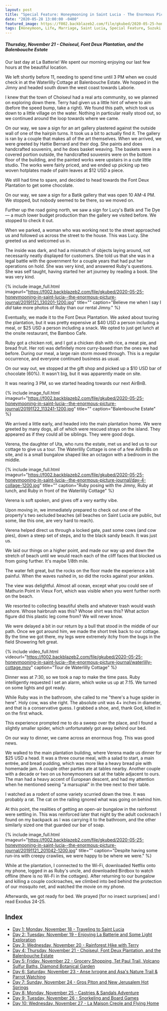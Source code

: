 ```yaml
---
layout: post
title: "Special Feature: Honeymooning in Saint Lucia - The Enormous Picture Journal - Day 4"
date: "2020-05-28 13:00:00 -0400"
featured_image: https://f002.backblazeb2.com/file/gkubed/2020-05-25-honeymooning-in-saint-lucia--the-enormous-picture-journal/20191122_113241-1200.jpg
tags: [Honeymoon, Life, Marriage, Saint Lucia, Special Feature, Suzuki Jimny]
---
```


##### Thursday, November 21 - Choiseul, Font Deux Plantation, and the Balenbouche Estate

Our last day at La Batterie! We spent our morning enjoying our last few hours at the beautiful location.

We left shortly before 11, needing to spend time until 3 PM when we could check in at the Waterlilly Cottage at Balenbouche Estate. We hopped in the Jimny and headed south down the west coast towards Laborie.

I knew that the town of Choiseul had a real arts community, so we planned on exploring down there. Terry had given us a little hint of where to aim (before the speed bump, take a right). We found this path, which took us down to a little village on the water. Nothing in particular really stood out, so we continued around the loop towards where we came.

<!--more-->

On our way, we saw a sign for an art gallery plastered against the outside wall of one of the hairpin turns. It took us a bit to actually find it. The gallery is ran by a couple that makes all of the art themselves. When we arrived, we were greeted by Hattie Bernard and their dog. She paints and does handcrafted souvenirs, and he does basket weaving. The baskets were in a covered portion outside, the handcrafted souvenirs were on the bottom floor of the building, and the painted works were upstairs in a cute little studio. The works were fairly priced, and we ended up picking up two woven hotplates made of palm leaves at $12 USD a piece.

We still had time to spare, and decided to head towards the Font Deux Plantation to get some chocolate.

On our way, we saw a sign for a Batik gallery that was open 10 AM-4 PM. We stopped, but nobody seemed to be there, so we moved on.

Further up the road going north, we saw a sign for Lucy's Batik and Tie Dye — a much lower budget production than the gallery we visited before. We stopped to check it out.

When we parked, a woman who was working next to the street approached us and followed us across the street to the house. This was Lucy. She greeted us and welcomed us in.

The inside was dark, and had a mismatch of objects laying around, not necessarily neatly displayed for customers. She told us that she was in a legal battle with the government for a couple years that had put her operations on hold. She was very kind, and answered Ruby's questions. She was self taught, having started her art journey by reading a book. She was very kind.

{% include image_full.html imageurl="https://f002.backblazeb2.com/file/gkubed/2020-05-25-honeymooning-in-saint-lucia--the-enormous-picture-journal/20191121_130201-1200.jpg" title="" caption="Believe me when I say I *did* take more photos of Ruby than our rental Jimny." %}

Eventually, we made it to the Font Deux Plantation. We asked about touring the plantation, but it was pretty expensive at $40 USD a person including a meal, or $25 USD a person including a snack. We opted to just get lunch at the onsite restaurant, the Bamboo Cafe.

Ruby got a chicken roti, and I got a chicken dish with rice, a meat pie, and bread fruit. Her roti was definitely more curry-based than the ones we had before. During our meal, a large rain storm moved through. This is a regular occurrence, and everyone continued business as usual.

On our way out, we stopped at the gift shop and picked up a $10 USD bar of chocolate (60%). It wasn't big, but it was apparently made on site.

It was nearing 3 PM, so we started heading towards our next AirBnB.

{% include image_full.html imageurl="https://f002.backblazeb2.com/file/gkubed/2020-05-25-honeymooning-in-saint-lucia--the-enormous-picture-journal/20191122_113241-1200.jpg" title="" caption="Balenbouche Estate" %}

We arrived a little early, and headed into the main plantation home. We were greeted by many dogs, all of which were rescued strays on the island. They appeared as if they could all be siblings. They were good dogs.

Verena, the daughter of Uta, who runs the estate, met us and led us to our cottage to give us a tour. The Waterlilly Cottage is one of a few AirBnBs on site, and is a small bungalow shaped like an octagon with a bedroom in the middle.

{% include image_full.html imageurl="https://f002.backblazeb2.com/file/gkubed/2020-05-25-honeymooning-in-saint-lucia--the-enormous-picture-journal/day-4-collage-1200.jpg" title="" caption="Ruby posing with the Jimny, Ruby at lunch, and Ruby in front of the Waterlilly Cottage" %}

Verena is soft spoken, and gives off a very earthy vibe.

Upon moving in, we immediately prepared to check out one of the property's two secluded beaches (all beaches on Saint Lucia are public, but some, like this one, are very hard to reach).

Verena helped direct us through a locked gate, past some cows (and cow pies), down a steep set of steps, and to the black sandy beach. It was just us.

We laid our things on a higher point, and made our way up and down the stretch of beach until we would reach each of the cliff faces that blocked us from going further. It's maybe 1/8th mile.

The water felt great, but the rocks on the floor made the experience a bit painful. When the waves rushed in, so did the rocks against your ankles.

The view was delightful. Almost all ocean, except what you could see of Mathurin Point in Vieux Fort, which was visible when you went further north on the beach.

We resorted to collecting beautiful shells and whatever trash would wash ashore. Whose hairbrush was this? Whose shirt was this? What action figure did this plastic leg come from? We will never know.

We were delayed a bit in our return by a bull that stood in the middle of our path. Once we got around him, we made the short trek back to our cottage. By the time we got there, my legs were extremely itchy from the bugs in the field Showering felt great.

{% include video_full.html videourl="https://f002.backblazeb2.com/file/gkubed/2020-05-25-honeymooning-in-saint-lucia--the-enormous-picture-journal/waterlilly-cottage.mov" caption="Tour de Waterlilly Cottage" %}

Dinner was at 7:30, so we took a nap to make the time pass. Ruby intelligently requested I set an alarm, which woke us up at 7:15. We turned on some lights and got ready.

While Ruby was in the bathroom, she called to me "there's a huge spider in here". Holy cow, was she right. The absolute unit was 4+ inches in diameter, and that is a conservative guess. I grabbed a shoe, and, thank God, killed in on the first whack.

This experience prompted me to do a sweep over the place, and I found a slightly smaller spider, which unfortunately got away behind our bed.

On our way to dinner, we came across an enormous frog. This was good news.

We walked to the main plantation building, where Verena made us dinner for $25 USD a head. It was a three course meal, with a salad to start, a main entrée, and bread pudding, which was more like a heavy bread pie with homemade jam. A couple other parties ate at tables nearby. Another couple with a decade or two on us honeymooners sat at the table adjacent to ours. The man had a heavy accent of European descent, and had my attention when he mentioned seeing "a marsupial" in the tree next to their table.

I watched as a rodent of some variety scurried down the tree. It was probably a rat. The cat on the railing ignored what was going on behind him.

At this point, the realities of getting an open-air bungalow in the rainforest were settling in. This was reinforced later that night by the adult cockroach I found on my backpack as I was carrying it to the bathroom, and the other similarly sized one that guarded our bar of soap.

{% include image_full.html imageurl="https://f002.backblazeb2.com/file/gkubed/2020-05-25-honeymooning-in-saint-lucia--the-enormous-picture-journal/20191121_201042-1200.jpg" title="" caption="Despite having some run-ins with creepy crawlies, we were happy to be where we were." %}

While at the plantation, I connected to the Wi-Fi, downloaded Netflix onto my phone, logged in as Ruby's uncle, and downloaded Birdbox to watch offline (there is no Wi-Fi in the cottages). After returning to our bungalow and killing a couple cockroaches, we climbed into bed behind the protection of our mosquito net, and watched the movie on my phone.

Afterwards, we got ready for bed. We prayed [for no insect surprises] and I read Exodus 24-25.

## Index

* [Day 1: Monday, November 18 - Traveling to Saint Lucia](../../../05/25/special-feature-honeymooning-in-saint-lucia-the-enormous-picture-journal-day-1/)
* [Day 2: Tuesday, November 19 - Enjoying La Batterie and Some Light Exploration](../../../05/26/special-feature-honeymooning-in-saint-lucia-the-enormous-picture-journal-day-2/)
* [Day 3: Wednesday, November 20 - Rainforest Hike with Terry](../../../05/27/special-feature-honeymooning-in-saint-lucia-the-enormous-picture-journal-day-3/)
* [Day 4: Thursday, November 21 - Choiseul, Font Deux Plantation, and the Balenbouche Estate](../../../05/28/special-feature-honeymooning-in-saint-lucia-the-enormous-picture-journal-day-4/)
* [Day 5: Friday, November 22 - Grocery Shopping, Tet Paul Trail, Volcano Sulfur Baths, Diamond Botanical Garden](../../../05/29/special-feature-honeymooning-in-saint-lucia-the-enormous-picture-journal-day-5/)
* [Day 6: Saturday, November 23 - Anse Ivrogne and Asa's Nature Trail & Parrot Watching](../../../05/30/special-feature-honeymooning-in-saint-lucia-the-enormous-picture-journal-day-6/)
* [Day 7: Sunday, November 24 - Gros Piton and New Jerusalem Hot Springs](../../../06/01/special-feature-honeymooning-in-saint-lucia-the-enormous-picture-journal-day-7/)
* [Day 8: Monday, November 25 - Castries & Sandals Adventure](../../../06/02/special-feature-honeymooning-in-saint-lucia-the-enormous-picture-journal-day-8/)
* [Day 9: Tuesday, November 26 - Snorkeling and Board Games](../../../06/03/special-feature-honeymooning-in-saint-lucia-the-enormous-picture-journal-day-9/)
* [Day 10: Wednesday, November 27 - La Maison Creole and Flying Home](../../../06/04/special-feature-honeymooning-in-saint-lucia-the-enormous-picture-journal-day-10/)
